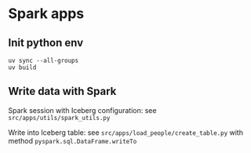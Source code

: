 # Spark apps


## Init python env

```shell
uv sync --all-groups
uv build
```


## Write data with Spark

Spark session with Iceberg configuration: see `src/apps/utils/spark_utils.py`

Write into Iceberg table: see `src/apps/load_people/create_table.py` with method `pyspark.sql.DataFrame.writeTo`

